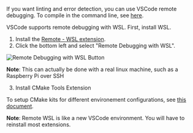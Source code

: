 If you want linting and error detection, you can use VSCode remote debugging. To compile in the command line, see [here](Compiling-the-SBG-Library-on-Linux%5CUnix%5CWSL).

VSCode supports remote debugging with WSL. First, install WSL.

1. Install the [Remote - WSL extension](https://marketplace.visualstudio.com/items?itemName=ms-vscode-remote.remote-wsl).
2. Click the bottom left and select "Remote Debugging with WSL". 

![Remote Debugging with WSL Button](https://user-images.githubusercontent.com/12688112/93003773-74bbca00-f50f-11ea-8cb8-75671f5e6c25.png)

**Note**: This can actually be done with a real linux machine, such as a Raspberry Pi over SSH

3. Install CMake Tools Extension

To setup CMake kits for different environement configurations, see [this document](Set-Environement-Variable-In-Vscode-With-The-Cmake-Plugin).

**Note**: Remote WSL is like a new VSCode environment. You will have to reinstall most extensions.